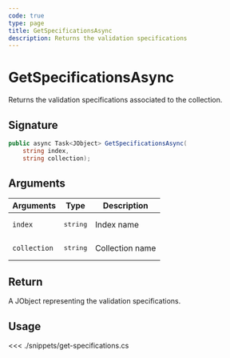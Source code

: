 ```yaml
---
code: true
type: page
title: GetSpecificationsAsync
description: Returns the validation specifications
---
```


# GetSpecificationsAsync

Returns the validation specifications associated to the collection.

## Signature

```csharp
public async Task<JObject> GetSpecificationsAsync(
    string index,
    string collection);
```

## Arguments

| Arguments    | Type              | Description     |
|--------------|-------------------|-----------------|
| `index`      | <pre>string</pre> | Index name      |
| `collection` | <pre>string</pre> | Collection name |

## Return

A JObject representing the validation specifications.

## Usage

<<< ./snippets/get-specifications.cs
